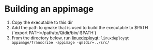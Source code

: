 # Building an appimage

1. Copy the executable to this dir
2. Add the path to qmake that is used to build the executable to $PATH (`export PATH=/path/to/Qtdir/bin/:$PATH`)
3. From the directory below, run [linuxdeployqt](https://github.com/probonopd/linuxdeployqt): `linuxdeployqt appimage/Transcribe -appimage -qmldir=../src/`
